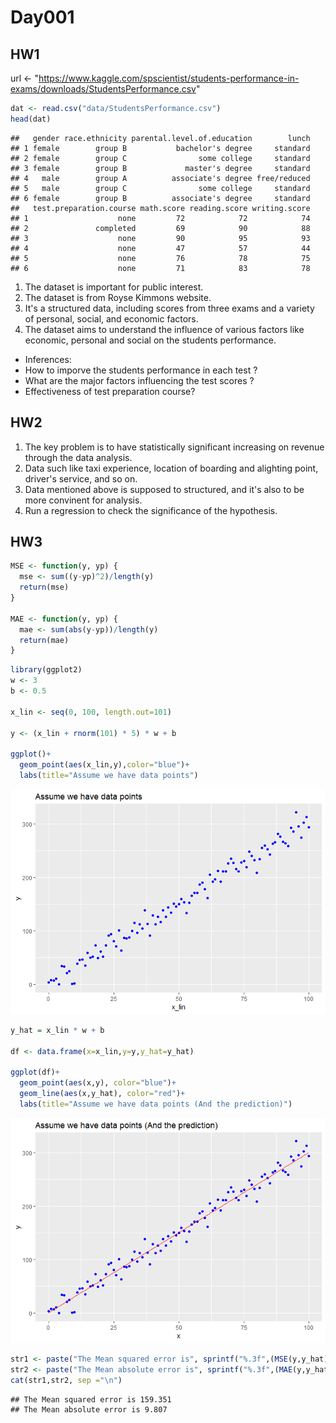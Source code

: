 Day001
================

HW1
---

url &lt;- "<https://www.kaggle.com/spscientist/students-performance-in-exams/downloads/StudentsPerformance.csv>"

``` r
dat <- read.csv("data/StudentsPerformance.csv")
head(dat)
```

    ##   gender race.ethnicity parental.level.of.education        lunch
    ## 1 female        group B           bachelor's degree     standard
    ## 2 female        group C                some college     standard
    ## 3 female        group B             master's degree     standard
    ## 4   male        group A          associate's degree free/reduced
    ## 5   male        group C                some college     standard
    ## 6 female        group B          associate's degree     standard
    ##   test.preparation.course math.score reading.score writing.score
    ## 1                    none         72            72            74
    ## 2               completed         69            90            88
    ## 3                    none         90            95            93
    ## 4                    none         47            57            44
    ## 5                    none         76            78            75
    ## 6                    none         71            83            78

1.  The dataset is important for public interest.
2.  The dataset is from Royse Kimmons website.
3.  It's a structured data, including scores from three exams and a variety of personal, social, and economic factors.
4.  The dataset aims to understand the influence of various factors like economic, personal and social on the students performance.

-   Inferences:
-   How to imporve the students performance in each test ?
-   What are the major factors influencing the test scores ?
-   Effectiveness of test preparation course?

HW2
---

1.  The key problem is to have statistically significant increasing on revenue through the data analysis.
2.  Data such like taxi experience, location of boarding and alighting point, driver's service, and so on.
3.  Data mentioned above is supposed to structured, and it's also to be more convinent for analysis.
4.  Run a regression to check the significance of the hypothesis.

HW3
---

``` r
MSE <- function(y, yp) {
  mse <- sum((y-yp)^2)/length(y)
  return(mse)
}

MAE <- function(y, yp) {
  mae <- sum(abs(y-yp))/length(y)
  return(mae)
}
```

``` r
library(ggplot2)
w <- 3
b <- 0.5

x_lin <- seq(0, 100, length.out=101)

y <- (x_lin + rnorm(101) * 5) * w + b

ggplot()+
  geom_point(aes(x_lin,y),color="blue")+
  labs(title="Assume we have data points")
```

![](Day001_files/figure-markdown_github/unnamed-chunk-3-1.png)

``` r
y_hat = x_lin * w + b

df <- data.frame(x=x_lin,y=y,y_hat=y_hat)

ggplot(df)+
  geom_point(aes(x,y), color="blue")+
  geom_line(aes(x,y_hat), color="red")+
  labs(title="Assume we have data points (And the prediction)")
```

![](Day001_files/figure-markdown_github/unnamed-chunk-4-1.png)

``` r
str1 <- paste("The Mean squared error is", sprintf("%.3f",(MSE(y,y_hat))))
str2 <- paste("The Mean absolute error is", sprintf("%.3f",(MAE(y,y_hat))))
cat(str1,str2, sep ="\n")
```

    ## The Mean squared error is 159.351
    ## The Mean absolute error is 9.807

